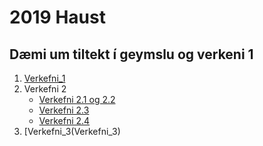 # 2019 Haust 
## Dæmi um tiltekt í geymslu og verkeni 1

1. [Verkefni_1](verkefni_1)
2. Verkefni 2
   * [Verkefni 2.1 og 2.2](Verkefni_2/Verkefni2.1/)
   * [Verkefni 2.3](Verkefni_2/verkefni-23/)
   * [Verkefni 2.4](Verkefni_2/verkefni-24/)
3. [Verkefni_3(Verkefni_3)
